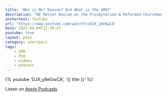 ```yaml
---
title: 'Who is Mel Duncan? And What is the GRN?'
description: "RE Melton Duncan on the Presbyterian & Reformed Churchmen Podcast."
anchortext: YouTube
url: "https://www.youtube.com/watch?v=DJX_y8eGwCA"
date: 2023-04-04T12:26:47
youtube: true
layout: post
category: shortpost
tags:
    - GRN
    - PCA
    - videos
    - podcast
---
```


{% youtube 'DJX_y8eGwCA', '{{ title }}' %}

Listen on [Apple Podcasts](https://podcasts.apple.com/us/podcast/getting-to-know-mel-duncan-the-grn/id1658431714?i=1000607403840)